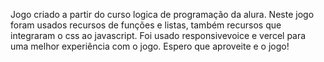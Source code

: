 Jogo criado a partir do curso logica de programação da alura.
Neste jogo foram usados recursos de funções e listas, também recursos que integraram o css ao javascript.
Foi usado responsivevoice e vercel para uma melhor experiência com o jogo.
Espero que aproveite e o jogo!
